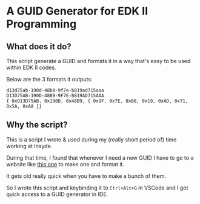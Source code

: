 # A GUID Generator for EDK II Programming

## What does it do?

This script generate a GUID and formats it in a way that's easy to be used within EDK II codes.

Below are the 3 formats it outputs:

```
d13d75ab-190d-48b9-9f7e-b819ad715aaa
D13D75AB-190D-48B9-9F7E-B819AD715AAA
{ 0xD13D75AB, 0x190D, 0x48B9, { 0x9F, 0x7E, 0xB8, 0x19, 0xAD, 0x71, 0x5A, 0xAA }}
```

## Why the script?

This is a script I wrote & used during my (really short period of) time working at Insyde.

During that time, I found that whenever I need a new GUID I have to go to a website like [this one](https://www.guidgenerator.com/) to make one and format it.

It gets old really quick when you have to make a bunch of them.

So I wrote this script and keybinding it to `Ctrl+Alt+G` in VSCode and I got quick access to a GUID generator in IDE.
